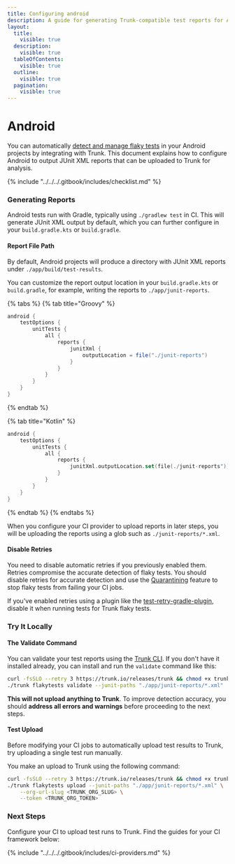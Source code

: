 ```yaml
---
title: Configuring android
description: A guide for generating Trunk-compatible test reports for Android projects
layout:
  title:
    visible: true
  description:
    visible: true
  tableOfContents:
    visible: true
  outline:
    visible: true
  pagination:
    visible: true
---
```


# Android

You can automatically [detect and manage flaky tests](../../detection.md) in your Android projects by integrating with Trunk. This document explains how to configure Android to output JUnit XML reports that can be uploaded to Trunk for analysis.

{% include "../../../.gitbook/includes/checklist.md" %}

### Generating Reports

Android tests run with Gradle, typically using  `./gradlew test` in CI. This will generate JUnit XML output by default, which you can further configure in your `build.gradle.kts` or `build.gradle`.

#### Report File Path

By default, Android projects will produce a directory with JUnit XML reports under `./app/build/test-results`.&#x20;

You can customize the report output location in your `build.gradle.kts` or `build.gradle`, for example, writing the reports to `./app/junit-reports`.&#x20;

{% tabs %}
{% tab title="Groovy" %}
```groovy
android {
    testOptions {
        unitTests {
            all {
                reports {
                    junitXml {
                        outputLocation = file("./junit-reports")
                    }
                }
            }
        }
    }
}
```
{% endtab %}

{% tab title="Kotlin" %}
```kotlin
android {
    testOptions {
        unitTests {
            all {
                reports {
                    junitXml.outputLocation.set(file(./junit-reports"))
                }
            }
        }
    }
}
```
{% endtab %}
{% endtabs %}

When you configure your CI provider to upload reports in later steps, you will be uploading the reports using a glob such as `./junit-reports/*.xml`.

#### Disable Retries

You need to disable automatic retries if you previously enabled them. Retries compromise the accurate detection of flaky tests. You should disable retries for accurate detection and use the [Quarantining](../../quarantining.md) feature to stop flaky tests from failing your CI jobs.

If you've enabled retries using a plugin like the [test-retry-gradle-plugin](https://github.com/gradle/test-retry-gradle-plugin), disable it when running tests for Trunk flaky tests.

### Try It Locally

#### The Validate Command

You can validate your test reports using the [Trunk CLI](../../uploader.md). If you don't have it installed already, you can install and run the `validate` command like this:

```sh
curl -fsSLO --retry 3 https://trunk.io/releases/trunk && chmod +x trunk
./trunk flakytests validate --junit-paths "./app/junit-reports/*.xml"
```

**This will not upload anything to Trunk**. To improve detection accuracy, you should **address all errors and warnings** before proceeding to the next steps.

#### Test Upload

Before modifying your CI jobs to automatically upload test results to Trunk, try uploading a single test run manually.

You make an upload to Trunk using the following command:

```sh
curl -fsSLO --retry 3 https://trunk.io/releases/trunk && chmod +x trunk
./trunk flakytests upload --junit-paths "./app/junit-reports/*.xml" \
    --org-url-slug <TRUNK_ORG_SLUG> \
    --token <TRUNK_ORG_TOKEN>
```

### Next Steps

Configure your CI to upload test runs to Trunk. Find the guides for your CI framework below:

{% include "../../../.gitbook/includes/ci-providers.md" %}



